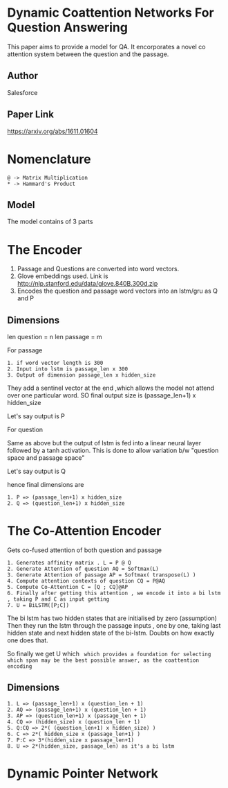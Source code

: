 # Dynamic Coattention Networks For Question Answering

This paper aims to provide a model for QA. It encorporates a novel co attention system between the question and the passage. 

## Author 
Salesforce

## Paper Link
https://arxiv.org/abs/1611.01604

# Nomenclature

```
@ -> Matrix Multiplication
* -> Hammard's Product
```

## Model

The model contains of 3 parts

# The Encoder

1. Passage and Questions are converted into word vectors. 
2. Glove embeddings used. Link is http://nlp.stanford.edu/data/glove.840B.300d.zip 
3. Encodes the question and passage word vectors into an lstm/gru as Q and P 

## Dimensions

len question = n
len passage = m

For passage 

```
1. if word vector length is 300
2. Input into lstm is passage_len x 300
3. Output of dimension passage_len x hidden_size
```

They add a sentinel vector at the end ,which allows the model not attend over one particular word. SO 
final output size is (passage_len+1) x hidden_size

Let's say output is P

For question

Same as above but the output of lstm is fed into a linear neural layer followed by a tanh activation.
This is done to allow variation b/w "question space and passage space"

Let's say output is Q

hence final dimensions are

```
1. P => (passage_len+1) x hidden_size
2. Q => (question_len+1) x hidden_size
```

# The Co-Attention Encoder

Gets co-fused attention of both question and passage
```
1. Generates affinity matrix . L = P @ Q
2. Generate Attention of question AQ = Softmax(L)   
3. Generate Attention of passage AP = Softmax( transpose(L) ) 
4. Compute attention contexts of question CQ = P@AQ
5. Compute Co-Attention C = [Q ; CQ]@AP
6. Finally after getting this attention , we encode it into a bi lstm , taking P and C as input getting
7. U = BiLSTM([P;C])
```

The bi lstm has two hidden states that are initialised by zero (assumption)
Then they run the lstm through the passage inputs , one by one, taking last hidden state and next hidden state of the bi-lstm. Doubts on how exactly one does that.

So finally we get U which 
``` which provides a foundation for selecting which span may be the best possible answer, as the coattention encoding```

## Dimensions
```
1. L => (passage_len+1) x (question_len + 1)
2. AQ => (passage_len+1) x (question_len + 1) 
3. AP => (question_len+1) x (passage_len + 1)
4. CQ => (hidden_size) x (question_len + 1)
5. Q:CQ => 2*( (question_len+1) x hidden_size) )
6. C => 2*( hidden_size x (passage_len+1) ) 
7. P:C => 3*(hidden_size x passage_len+1)
8. U => 2*(hidden_size, passage_len) as it's a bi lstm
```
# Dynamic Pointer Network


